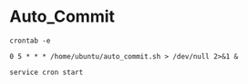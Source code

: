 # Auto_Commit

```shell
crontab -e

0 5 * * * /home/ubuntu/auto_commit.sh > /dev/null 2>&1 &

service cron start
```
